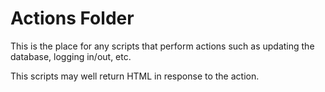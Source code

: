# Actions Folder

This is the place for any scripts that perform actions such as updating the database, logging in/out, etc.

This scripts may well return HTML in response to the action.


